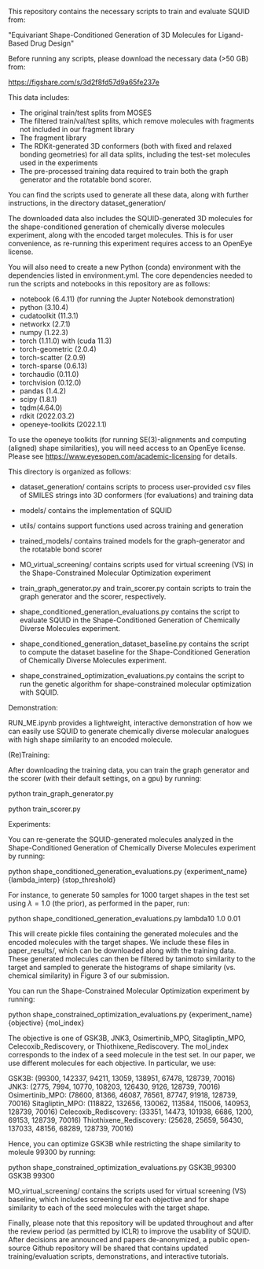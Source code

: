 This repository contains the necessary scripts to train and evaluate SQUID from:

"Equivariant Shape-Conditioned Generation of 3D Molecules for Ligand-Based Drug Design"

Before running any scripts, please download the necessary data (>50 GB) from:

https://figshare.com/s/3d2f8fd57d9a65fe237e

This data includes:

- The original train/test splits from MOSES
- The filtered train/val/test splits, which remove molecules with fragments not included in our fragment library
- The fragment library
- The RDKit-generated 3D conformers (both with fixed and relaxed bonding geometries) for all data splits, including the test-set molecules used in the experiments
- The pre-processed training data required to train both the graph generator and the rotatable bond scorer.

You can find the scripts used to generate all these data, along with further instructions, in the directory dataset_generation/

The downloaded data also includes the SQUID-generated 3D molecules for the shape-conditioned generation of chemically diverse molecules experiment, along with the encoded target molecules. This is for user convenience, as re-running this experiment requires access to an OpenEye license.


You will also need to create a new Python (conda) environment with the dependencies listed in environment.yml. The core dependencies needed to run the scripts and notebooks in this repository are as follows:

- notebook (6.4.11) (for running the Jupter Notebook demonstration)
- python (3.10.4)
- cudatoolkit (11.3.1)
- networkx (2.7.1)
- numpy (1.22.3)
- torch (1.11.0) with (cuda 11.3)
- torch-geometric (2.0.4)
- torch-scatter (2.0.9)
- torch-sparse (0.6.13)
- torchaudio (0.11.0)
- torchvision (0.12.0)
- pandas (1.4.2)
- scipy (1.8.1)
- tqdm(4.64.0)
- rdkit (2022.03.2)
- openeye-toolkits (2022.1.1)

To use the openeye toolkits (for running SE(3)-alignments and computing (aligned) shape similarities), you will need access to an OpenEye license. Please see https://www.eyesopen.com/academic-licensing for details. 


This directory is organized as follows:

- dataset_generation/ contains scripts to process user-provided csv files of SMILES strings into 3D conformers (for evaluations) and training data
- models/ contains the implementation of SQUID
- utils/ contains support functions used across training and generation
- trained_models/ contains trained models for the graph-generator and the rotatable bond scorer
- MO_virtual_screening/ contains scripts used for virtual screening (VS) in the Shape-Constrained Molecular Optimization experiment

- train_graph_generator.py and train_scorer.py contain scripts to train the graph generator and the scorer, respectively.
- shape_conditioned_generation_evaluations.py contains the script to evaluate SQUID in the Shape-Conditioned Generation of Chemically Diverse Molecules experiment.
- shape_conditioned_generation_dataset_baseline.py contains the script to compute the dataset baseline for the Shape-Conditioned Generation of Chemically Diverse Molecules experiment.
- shape_constrained_optimization_evaluations.py contains the script to run the genetic algorithm for shape-constrained molecular optimization with SQUID.


Demonstration:

RUN_ME.ipynb provides a lightweight, interactive demonstration of how we can easily use SQUID to generate chemically diverse molecular analogues with high shape similarity to an encoded molecule.


(Re)Training:

After downloading the training data, you can train the graph generator and the scorer (with their default settings, on a gpu) by running:

python train_graph_generator.py

python train_scorer.py


Experiments:

You can re-generate the SQUID-generated molecules analyzed in the Shape-Conditioned Generation of Chemically Diverse Molecules experiment by running:

python shape_conditioned_generation_evaluations.py {experiment_name} {lambda_interp} {stop_threshold}

For instance, to generate 50 samples for 1000 target shapes in the test set using $\lambda = 1.0$ (the prior), as performed in the paper, run:

python shape_conditioned_generation_evaluations.py lambda10 1.0 0.01

This will create pickle files containing the generated molecules and the encoded molecules with the target shapes. We include these files in paper_results/, which can be downloaded along with the training data. These generated molecules can then be filtered by tanimoto similarity to the target and sampled to generate the histograms of shape similarity (vs. chemical similarity) in Figure 3 of our submission.


You can run the Shape-Constrained Molecular Optimization experiment by running:

python shape_constrained_optimization_evaluations.py {experiment_name} {objective} {mol_index}

The objective is one of GSK3B, JNK3, Osimertinib_MPO, Sitagliptin_MPO, Celecoxib_Rediscovery, or Thiothixene_Rediscovery. The mol_index corresponds to the index of a seed molecule in the test set. In our paper, we use different molecules for each objective. In particular, we use:

GSK3B: (99300, 142337, 94211, 13059, 138951, 67478, 128739, 70016)
JNK3: (2775, 7994, 10770, 108203, 126430, 9126, 128739, 70016)
Osimertinib_MPO: (78600, 81366, 46087, 76561, 87747, 91918, 128739, 70016)
Sitagliptin_MPO: (118822, 132656, 130062, 113584, 115006, 140953, 128739, 70016)
Celecoxib_Rediscovery: (33351, 14473, 101938, 6686, 1200, 69153, 128739, 70016)
Thiothixene_Rediscovery: (25628, 25659, 56430, 137033, 48156, 68289, 128739, 70016)

Hence, you can optimize GSK3B while restricting the shape similarity to moleule 99300 by running:

python shape_constrained_optimization_evaluations.py GSK3B_99300 GSK3B 99300

MO_virtual_screening/ contains the scripts used for virtual screening (VS) baseline, which includes screening for each objective and for shape similarity to each of the seed molecules with the target shape.


Finally, please note that this repository will be updated throughout and after the review period (as permitted by ICLR) to improve the usability of SQUID. After decisions are announced and papers de-anonymized, a public open-source Github repository will be shared that contains updated training/evaluation scripts, demonstrations, and interactive tutorials.

